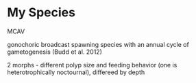 # My Species

MCAV&#x20;

gonochoric broadcast spawning species with an annual cycle of gametogenesis (Budd et al. 2012)

2 morphs - different polyp size and feeding behavior (one is heterotrophically noctournal), differeed by depth&#x20;







